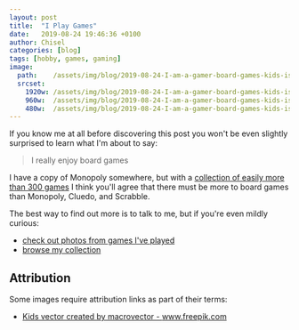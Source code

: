 ```yaml
---
layout: post
title:  "I Play Games"
date:   2019-08-24 19:46:36 +0100
author: Chisel
categories: [blog]
tags: [hobby, games, gaming]
image:
  path:    /assets/img/blog/2019-08-24-I-am-a-gamer-board-games-kids-isometric-illustration.jpg
  srcset:
    1920w: /assets/img/blog/2019-08-24-I-am-a-gamer-board-games-kids-isometric-illustration.jpg
    960w:  /assets/img/blog/2019-08-24-I-am-a-gamer-board-games-kids-isometric-illustration@0,5x.jpg
    480w:  /assets/img/blog/2019-08-24-I-am-a-gamer-board-games-kids-isometric-illustration@0,25x.jpg
---
```


If you know me at all before discovering this post you won't be even slightly
surprised to learn what I'm about to say:

> I really enjoy board games

<!--more-->

I have a copy of Monopoly somewhere, but with a [collection of easily more
than 300 games][chisel-games] I think you'll agree that there must be more to
board games than Monopoly, Cluedo, and Scrabble.

The best way to find out more is to talk to me, but if you're even mildly
curious:

* [check out photos from games I've played][games-photos]
* [browse my collection][chisel-games]

## Attribution

Some images require attribution links as part of their terms:

- <a href="https://www.freepik.com/free-photos-vectors/kids">Kids vector created by macrovector - www.freepik.com</a>

[chisel-games]: https://geekgroup.app/users/chizcw/collection
[games-photos]: https://goo.gl/photos/H1j52usS8Hiwt8fN9
